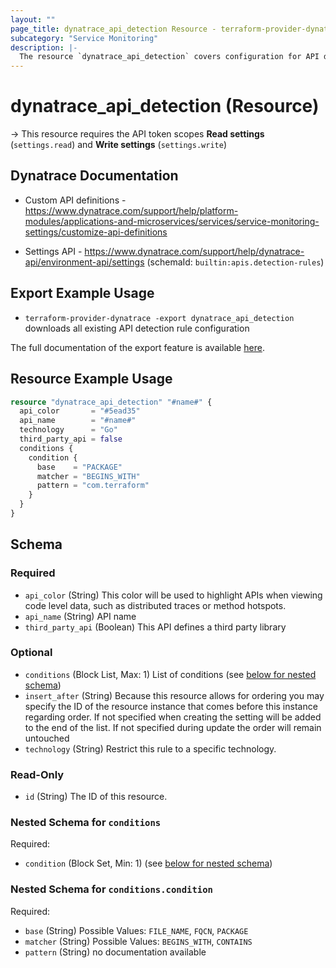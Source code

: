 ```yaml
---
layout: ""
page_title: dynatrace_api_detection Resource - terraform-provider-dynatrace"
subcategory: "Service Monitoring"
description: |-
  The resource `dynatrace_api_detection` covers configuration for API detection rules
---
```


# dynatrace_api_detection (Resource)

-> This resource requires the API token scopes **Read settings** (`settings.read`) and **Write settings** (`settings.write`)

## Dynatrace Documentation

- Custom API definitions - https://www.dynatrace.com/support/help/platform-modules/applications-and-microservices/services/service-monitoring-settings/customize-api-definitions

- Settings API - https://www.dynatrace.com/support/help/dynatrace-api/environment-api/settings (schemaId: `builtin:apis.detection-rules`)

## Export Example Usage

- `terraform-provider-dynatrace -export dynatrace_api_detection` downloads all existing API detection rule configuration

The full documentation of the export feature is available [here](https://dt-url.net/h203qmc).

## Resource Example Usage

```terraform
resource "dynatrace_api_detection" "#name#" {
  api_color       = "#5ead35"
  api_name        = "#name#"
  technology      = "Go"
  third_party_api = false
  conditions {
    condition {
      base    = "PACKAGE"
      matcher = "BEGINS_WITH"
      pattern = "com.terraform"
    }
  }
}
```

<!-- schema generated by tfplugindocs -->
## Schema

### Required

- `api_color` (String) This color will be used to highlight APIs when viewing code level data, such as distributed traces or method hotspots.
- `api_name` (String) API name
- `third_party_api` (Boolean) This API defines a third party library

### Optional

- `conditions` (Block List, Max: 1) List of conditions (see [below for nested schema](#nestedblock--conditions))
- `insert_after` (String) Because this resource allows for ordering you may specify the ID of the resource instance that comes before this instance regarding order. If not specified when creating the setting will be added to the end of the list. If not specified during update the order will remain untouched
- `technology` (String) Restrict this rule to a specific technology.

### Read-Only

- `id` (String) The ID of this resource.

<a id="nestedblock--conditions"></a>
### Nested Schema for `conditions`

Required:

- `condition` (Block Set, Min: 1) (see [below for nested schema](#nestedblock--conditions--condition))

<a id="nestedblock--conditions--condition"></a>
### Nested Schema for `conditions.condition`

Required:

- `base` (String) Possible Values: `FILE_NAME`, `FQCN`, `PACKAGE`
- `matcher` (String) Possible Values: `BEGINS_WITH`, `CONTAINS`
- `pattern` (String) no documentation available
 